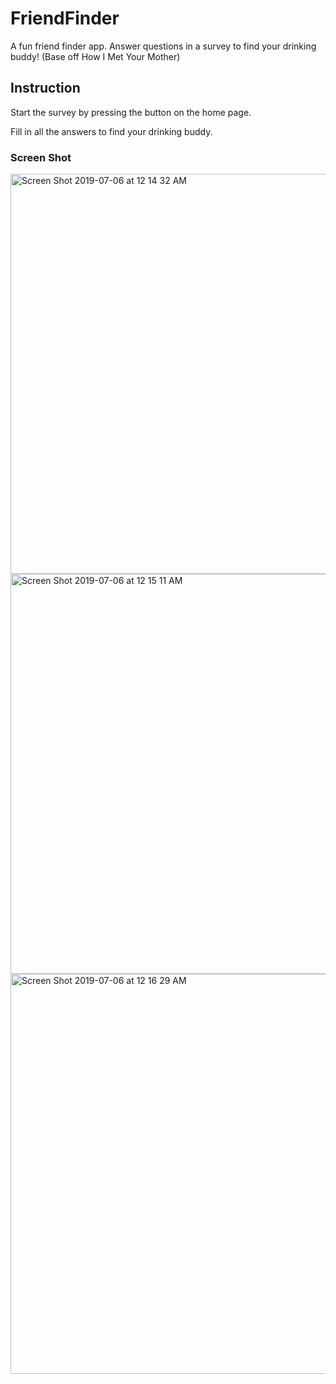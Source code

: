 # FriendFinder

A fun friend finder app. Answer questions in a survey to find your drinking buddy! 
(Base off How I Met Your Mother)


## Instruction

Start the survey by pressing the button on the home page.

Fill in all the answers to find your drinking buddy.

### Screen Shot 

<img width="640" alt="Screen Shot 2019-07-06 at 12 14 32 AM" src="https://user-images.githubusercontent.com/46271986/60751906-80167b80-9f83-11e9-9279-bcfa9c7f5cbb.png">
<img width="640" alt="Screen Shot 2019-07-06 at 12 15 11 AM" src="https://user-images.githubusercontent.com/46271986/60751907-86a4f300-9f83-11e9-94c1-d08c62b97398.png">
<img width="640" alt="Screen Shot 2019-07-06 at 12 16 29 AM" src="https://user-images.githubusercontent.com/46271986/60751909-886eb680-9f83-11e9-87aa-ebd2b20fe290.png">


